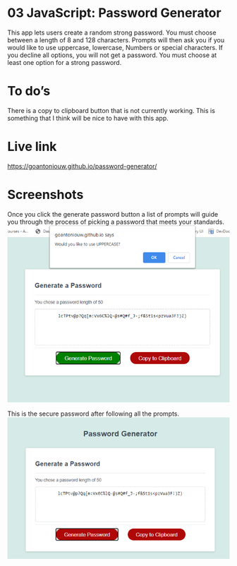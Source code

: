 # 03 JavaScript: Password Generator

This app lets users create a random strong password. You must choose between a length of 8 and 128 characters. Prompts will then ask you if you would like to use uppercase, lowercase,
Numbers or special characters. If you decline all options, you will not get a password. You must choose at least one option for a strong password.

# To do’s
There is a copy to clipboard button that is not currently working. This is something that I think will be nice to have with this app.

# Live link
https://goantoniouw.github.io/password-generator/

# Screenshots
Once you click the generate password button a list of prompts will guide you through the process of picking a password that meets your standards. 
![Screenshot of the password generator prompt](images/screenshot2.png)

This is the secure password after following all the prompts.  
![Screenshot of the password generator](images/screenshot1.png)

